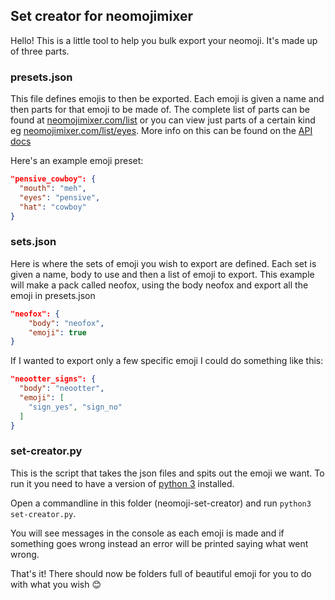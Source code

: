 ## Set creator for neomojimixer

Hello! This is a little tool to help you bulk export your neomoji. It's made up of three parts.

### presets.json
This file defines emojis to then be exported. Each emoji is given a name and then parts for that emoji to be made of. The complete list of parts can be found at [neomojimixer.com/list](https://neomojimixer.com/list) or you can view just parts of a certain kind eg [neomojimixer.com/list/eyes](https://neomojimixer.com/list/eyes). More info on this can be found on the [API docs](https://neomojimixer.com/api-doc)

Here's an example emoji preset:
```json
"pensive_cowboy": {
  "mouth": "meh",
  "eyes": "pensive",
  "hat": "cowboy"
}
```

### sets.json
Here is where the sets of emoji you wish to export are defined. Each set is given a name, body to use and then a list of emoji to export. This example will make a pack called neofox, using the body neofox and export all the emoji in presets.json

```json
"neofox": {
    "body": "neofox",
    "emoji": true
}
```

If I wanted to export only a few specific emoji I could do something like this:

```json
"neootter_signs": {
  "body": "neootter",
  "emoji": [
    "sign_yes", "sign_no"
  ]
}
```

### set-creator.py
This is the script that takes the json files and spits out the emoji we want. To run it you need to have a version of [python 3](https://www.python.org/downloads/) installed. 

Open a commandline in this folder (neomoji-set-creator) and run `python3 set-creator.py`. 

You will see messages in the console as each emoji is made and if something goes wrong instead an error will be printed saying what went wrong.

That's it! There should now be folders full of beautiful emoji for you to do with what you wish 😊